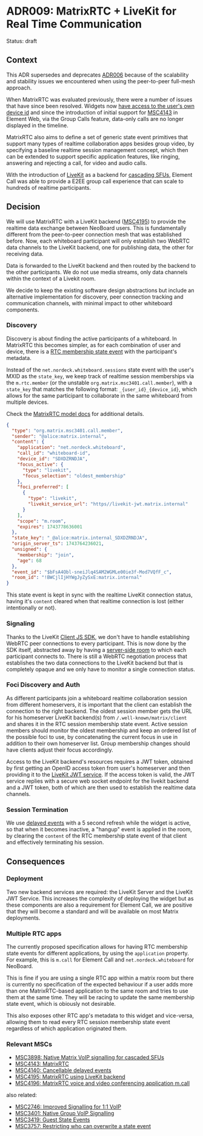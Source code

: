 # ADR009: MatrixRTC + LiveKit for Real Time Communication

Status: draft

## Context

This ADR supersedes and deprecates [ADR006][adr006] because of the scalability
and stability issues we encountered when using the peer-to-peer full-mesh approach.

When MatrixRTC was evaluated previously, there were a number of issues that have
since been resolved. Widgets now [have access to the user's own device id](widget-api-device-id)
and since the introduction of initial support for [MSC4143](MSC4143) in Element Web,
via the Group Calls feature, data-only calls are no longer displayed in the timeline.

MatrixRTC also aims to define a set of generic state event primitives that
support many types of realtime collaboration apps besides group video, by
specifying a baseline realtime session management concept, which then can be
extended to support specific application features, like ringing, answering and
rejecting a call, for video and audio calls.

With the introduction of [LiveKit](MSC4195) as a backend for [cascading SFUs](MSC3898),
Element Call was able to provide a E2EE group call experience that can scale to hundreds
of realtime participants.

## Decision

We will use MatrixRTC with a LiveKit backend ([MSC4195](MSC4195)) to provide the
realtime data exchange between NeoBoard users. This is fundamentally different from
the peer-to-peer connection mesh that was established before. Now, each whiteboard
participant will only establish two WebRTC data channels to the LiveKit backend, one
for publishing data, the other for receiving data.

Data is forwarded to the LiveKit backend and then routed by the backend to the other
participants. We do not use media streams, only data channels within the context of
a Livekit room.

We decide to keep the existing software design abstractions but include an
alternative implementation for discovery, peer connection tracking and communication
channels, with minimal impact to other whiteboard components.

### Discovery

Discovery is about finding the active participants of a whiteboard. In MatrixRTC
this becomes simpler, as for each combination of user and device, there is a
[RTC membership state event](rtc-member) with the participant's metadata.

Instead of the `net.nordeck.whiteboard.sessions` state event with the user's MXID
as the `state_key`, we keep track of realtime session memberships via the
`m.rtc.member` (or the unstable `org.matrix.msc3401.call.member`), with a `state_key`
that matches the following format: `_{user_id}_{device_id}`, which allows for the same
participant to collaborate in the same whiteboard from multiple devices.

Check the [MatrixRTC model docs](matrix-rtc-events) for additional details.

```json
{
  "type": "org.matrix.msc3401.call.member",
  "sender": "@alice:matrix.internal",
  "content": {
    "application": "net.nordeck.whiteboard",
    "call_id": "whiteboard-id",
    "device_id": "SDXDZRNDJA",
    "focus_active": {
      "type": "livekit",
      "focus_selection": "oldest_membership"
    },
    "foci_preferred": [
      {
        "type": "livekit",
        "livekit_service_url": "https//livekit-jwt.matrix.internal"
      }
    ],
    "scope": "m.room",
    "expires": 1743778636001
  },
  "state_key": "_@alice:matrix.internal_SDXDZRNDJA",
  "origin_server_ts": 1743764236021,
  "unsigned": {
    "membership": "join",
    "age": 68
  },
  "event_id": "$bFsA4Obl-sneiJlq4SAM2WGMLe00ie3f-Mod7VQfF_c",
  "room_id": "!BWCjlIjHYWgJyZySxE:matrix.internal"
}
```

This state event is kept in sync with the realtime LiveKit connection status,
having it's `content` cleared when that realtime connection is lost (either
intentionally or not).

### Signaling

Thanks to the LiveKit [Client JS SDK][livekit-js-sdk], we don't have to handle
establishing WebRTC peer connections to every participant. This is now done by
the SDK itself, abstracted away by having a [server-side room](livekit-room) to
which each participant connects to. There is still a WebRTC negotiation process
that establishes the two data connections to the LiveKit backend but that is
completely opaque and we only have to monitor a single connection status.

### Foci Discovery and Auth

As different participants join a whiteboard realtime collaboration session from
different homeservers, it is important that the client can establish the connection
to the right backend. The oldest session member gets the URL for his homeserver
LiveKit backend(s) from `/.well-known/matrix/client` and shares it in the RTC
session membership state event. Active session members should monitor the oldest
membership and keep an ordered list of the possible foci to use, by concatenating
the current focus in use in addition to their own homeserver list. Group membership
changes should have clients adjust their focus accordingly.

Access to the LiveKit backend's resources requires a JWT token, obtained by first
getting an OpenID access token from user's homeserver and then providing it to the
[LiveKit JWT service](livekit-jwt). If the access token is valid, the JWT service
replies with a secure web socket endpoint for the livekit backend and a JWT token,
both of which are then used to establish the realtime data channels.

### Session Termination

We use [delayed events](MSC4140) with a 5 second refresh while the widget is
active, so that when it becomes inactive, a "hangup" event is applied in the
room, by clearing the `content` of the RTC membership state event of that client
and effectively terminating his session.

## Consequences

### Deployment

Two new backend services are required: the LiveKit Server and the LiveKit JWT
Service. This increases the complexity of deploying the widget but as these
components are also a requirement for Element Call, we are positive that they
will become a standard and will be available on most Matrix deployments.

### Multiple RTC apps

The currently proposed specification allows for having RTC membership state
events for different applications, by using the `application` property. For
example, this is `m.call` for Element Call and `net.nordeck.whiteboard` for NeoBoard.

This is fine if you are using a single RTC app within a matrix room but there
is currently no specification of the expected behaviour if a user adds more than
one MatrixRTC-based application to the same room and tries to use them at the
same time. They will be racing to update the same membership state event, which
is obiously not desirable.

This also exposes other RTC app's metadata to this widget and vice-versa, allowing
them to read every RTC session membership state event regardless of which application
originated them.

### Relevant MSCs

- [MSC3898: Native Matrix VoIP signalling for cascaded SFUs](MSC3898)
- [MSC4143: MatrixRTC](MSC4143)
- [MSC4140: Cancellable delayed events](MSC4140)
- [MSC4195: MatrixRTC using LiveKit backend](MSC4195)
- [MSC4196: MatrixRTC voice and video conferencing application m.call](MSC4196)

also related:

- [MSC2746: Improved Signalling for 1:1 VoIP](MSC2746)
- [MSC3401: Native Group VoIP Signalling](MSC3401)
- [MSC3419: Guest State Events](MSC3419)
- [MSC3757: Restricting who can overwrite a state event](MSC3757)

<!-- references -->

[adr006]: ./adr006-webrtc-for-real-time-communication.md
[widget-api-device-id]: https://github.com/matrix-org/matrix-widget-api/commit/bd744d9bf6872d654334e0e70ef7e7f31791adb0
[MSC4143]: https://github.com/matrix-org/matrix-spec-proposals/blob/toger5/matrixRTC/proposals/4143-matrix-rtc.md
[MSC3898]: https://github.com/matrix-org/matrix-spec-proposals/blob/SimonBrandner/msc/sfu/proposals/3898-sfu.md
[MSC4140]: https://github.com/matrix-org/matrix-spec-proposals/blob/toger5/expiring-events-keep-alive/proposals/4140-delayed-events-futures.md
[MSC4195]: https://github.com/hughns/matrix-spec-proposals/blob/hughns/matrixrtc-livekit/proposals/4195-matrixrtc-livekit.md
[MSC4196]: https://github.com/matrix-org/matrix-spec-proposals/blob/hughns/matrixrtc-m-call/proposals/4196-matrixrtc-m-call.md
[MSC2746]: https://github.com/matrix-org/matrix-spec-proposals/blob/dbkr/msc2746/proposals/2746-reliable-voip.md
[MSC3401]: https://github.com/matrix-org/matrix-spec-proposals/blob/matthew/group-voip/proposals/3401-group-voip.md
[MSC3419]: https://github.com/matrix-org/matrix-spec-proposals/blob/matthew/guest-state-events/proposals/3419-guest-state-events.md
[MSC3757]: https://github.com/matrix-org/matrix-spec-proposals/blob/andybalaam/owner-state-events/proposals/3757-restricting-who-can-overwrite-a-state-event.md
[livekit-js-sdk]: https://github.com/livekit/client-sdk-js
[livekit-room]: https://docs.livekit.io/home/client/connect/#connecting-to-a-room
[livekit-jwt]: https://github.com/element-hq/lk-jwt-service
[rtc-member]: https://github.com/matrix-org/matrix-js-sdk/blob/d6ede767c929f7be179d456b5a0433be21ccaf7c/src/matrixrtc/CallMembership.ts#L35
[matrix-rtc-events]: ../model/matrix-rtc-events.md
